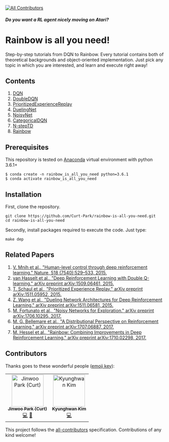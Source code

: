 [![All Contributors](https://img.shields.io/badge/all_contributors-2-orange.svg?style=flat-square)](#contributors)

##### Do you want a RL agent nicely moving on Atari?
# Rainbow is all you need!

Step-by-step tutorials from DQN to Rainbow.
Every tutorial contains both of theoretical backgrounds and object-oriented implementation. Just pick any topic in which you are interested, and learn and execute right away!

## Contents

01. [DQN](https://nbviewer.jupyter.org/github/Curt-Park/2nd_dlcat_rainbow/blob/master/01.dqn.ipynb)
02. [DoubleDQN](https://nbviewer.jupyter.org/github/Curt-Park/2nd_dlcat_rainbow/blob/master/02.double_q.ipynb)
03. [PrioritizedExperienceReplay](https://nbviewer.jupyter.org/github/Curt-Park/2nd_dlcat_rainbow/blob/master/03.per.ipynb)
04. [DuelingNet](https://nbviewer.jupyter.org/github/Curt-Park/2nd_dlcat_rainbow/blob/master/04.dueling.ipynb)
05. [NoisyNet](https://nbviewer.jupyter.org/github/Curt-Park/2nd_dlcat_rainbow/blob/master/05.noisy_net.ipynb)
06. [CategoricalDQN](https://nbviewer.jupyter.org/github/Curt-Park/2nd_dlcat_rainbow/blob/master/06.categorical_dqn.ipynb)
07. [N-stepTD](https://nbviewer.jupyter.org/github/Curt-Park/2nd_dlcat_rainbow/blob/master/07.n_step_td.ipynb)
08. [Rainbow](https://nbviewer.jupyter.org/github/Curt-Park/2nd_dlcat_rainbow/blob/master/08.rainbow.ipynb)

## Prerequisites
This repository is tested on [Anaconda](https://www.anaconda.com/distribution/) virtual environment with python 3.6.1+
```
$ conda create -n rainbow_is_all_you_need python=3.6.1
$ conda activate rainbow_is_all_you_need
```

## Installation
First, clone the repository.
```
git clone https://github.com/Curt-Park/rainbow-is-all-you-need.git
cd rainbow-is-all-you-need
```

Secondly, install packages required to execute the code. Just type:
```
make dep
```

## Related Papers

01. [V. Mnih et al., "Human-level control through deep reinforcement learning." Nature, 518
(7540):529–533, 2015.](https://storage.googleapis.com/deepmind-media/dqn/DQNNaturePaper.pdf)
02. [van Hasselt et al., "Deep Reinforcement Learning with Double Q-learning." arXiv preprint arXiv:1509.06461, 2015.](https://arxiv.org/pdf/1509.06461.pdf)
03. [T. Schaul et al., "Prioritized Experience Replay." arXiv preprint arXiv:1511.05952, 2015.](https://arxiv.org/pdf/1511.05952.pdf)
04. [Z. Wang et al., "Dueling Network Architectures for Deep Reinforcement Learning." arXiv preprint arXiv:1511.06581, 2015.](https://arxiv.org/pdf/1511.06581.pdf)
05. [M. Fortunato et al., "Noisy Networks for Exploration." arXiv preprint arXiv:1706.10295, 2017.](https://arxiv.org/pdf/1706.10295.pdf)
06. [M. G. Bellemare et al., "A Distributional Perspective on Reinforcement Learning." arXiv preprint arXiv:1707.06887, 2017.](https://arxiv.org/pdf/1707.06887.pdf)
07. [M. Hessel et al., "Rainbow: Combining Improvements in Deep Reinforcement Learning." arXiv preprint arXiv:1710.02298, 2017.](https://arxiv.org/pdf/1710.02298.pdf)

## Contributors

Thanks goes to these wonderful people ([emoji key](https://allcontributors.org/docs/en/emoji-key)):

<!-- ALL-CONTRIBUTORS-LIST:START - Do not remove or modify this section -->
<!-- prettier-ignore -->
<table><tr><td align="center"><a href="https://www.linkedin.com/in/curt-park/"><img src="https://avatars3.githubusercontent.com/u/14961526?v=4" width="100px;" alt="Jinwoo Park (Curt)"/><br /><sub><b>Jinwoo Park (Curt)</b></sub></a><br /><a href="https://github.com/Curt-Park/rainbow-is-all-you-need/commits?author=Curt-Park" title="Code">💻</a> <a href="https://github.com/Curt-Park/rainbow-is-all-you-need/commits?author=Curt-Park" title="Documentation">📖</a></td><td align="center"><a href="https://www.linkedin.com/in/kyunghwan-kim-0739a314a/"><img src="https://avatars3.githubusercontent.com/u/17582508?v=4" width="100px;" alt="Kyunghwan Kim"/><br /><sub><b>Kyunghwan Kim</b></sub></a><br /><a href="https://github.com/Curt-Park/rainbow-is-all-you-need/commits?author=MrSyee" title="Code">💻</a></td></tr></table>

<!-- ALL-CONTRIBUTORS-LIST:END -->

This project follows the [all-contributors](https://github.com/all-contributors/all-contributors) specification. Contributions of any kind welcome!
